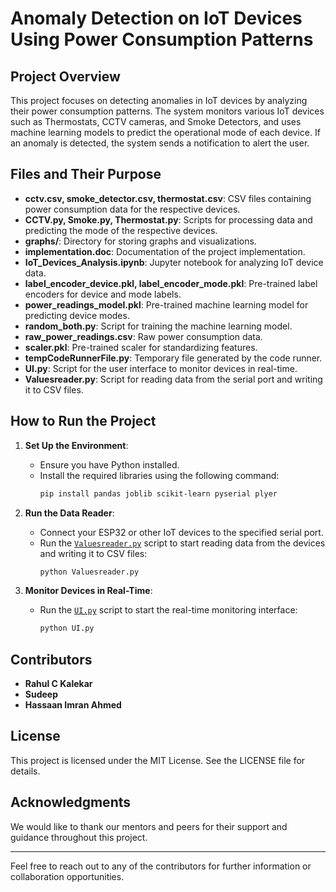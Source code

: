 # Anomaly Detection on IoT Devices Using Power Consumption Patterns

## Project Overview

This project focuses on detecting anomalies in IoT devices by analyzing their power consumption patterns. The system monitors various IoT devices such as Thermostats, CCTV cameras, and Smoke Detectors, and uses machine learning models to predict the operational mode of each device. If an anomaly is detected, the system sends a notification to alert the user.


## Files and Their Purpose

- **cctv.csv, smoke_detector.csv, thermostat.csv**: CSV files containing power consumption data for the respective devices.
- **CCTV.py, Smoke.py, Thermostat.py**: Scripts for processing data and predicting the mode of the respective devices.
- **graphs/**: Directory for storing graphs and visualizations.
- **implementation.doc**: Documentation of the project implementation.
- **IoT_Devices_Analysis.ipynb**: Jupyter notebook for analyzing IoT device data.
- **label_encoder_device.pkl, label_encoder_mode.pkl**: Pre-trained label encoders for device and mode labels.
- **power_readings_model.pkl**: Pre-trained machine learning model for predicting device modes.
- **random_both.py**: Script for training the machine learning model.
- **raw_power_readings.csv**: Raw power consumption data.
- **scaler.pkl**: Pre-trained scaler for standardizing features.
- **tempCodeRunnerFile.py**: Temporary file generated by the code runner.
- **UI.py**: Script for the user interface to monitor devices in real-time.
- **Valuesreader.py**: Script for reading data from the serial port and writing it to CSV files.

## How to Run the Project

1. **Set Up the Environment**:
   - Ensure you have Python installed.
   - Install the required libraries using the following command:
     ```sh
     pip install pandas joblib scikit-learn pyserial plyer
     ```

2. **Run the Data Reader**:
   - Connect your ESP32 or other IoT devices to the specified serial port.
   - Run the [`Valuesreader.py`](Valuesreader.py ) script to start reading data from the devices and writing it to CSV files:
     ```sh
     python Valuesreader.py
     ```

3. **Monitor Devices in Real-Time**:
   - Run the [`UI.py`](UI.py ) script to start the real-time monitoring interface:
     ```sh
     python UI.py
     ```

## Contributors

- **Rahul C Kalekar**
- **Sudeep**
- **Hassaan Imran Ahmed**

## License

This project is licensed under the MIT License. See the LICENSE file for details.

## Acknowledgments

We would like to thank our mentors and peers for their support and guidance throughout this project.

---

Feel free to reach out to any of the contributors for further information or collaboration opportunities.
